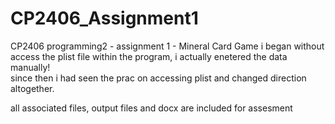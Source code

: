 # CP2406_Assignment1
CP2406 programming2 - assignment 1 - Mineral Card Game
 i began without access the plist file within the program, i actually enetered the data manually!  
 since then i had seen the prac on accessing plist and changed direction altogether.
 
 
 all associated files, output files and docx are included for assesment
 
